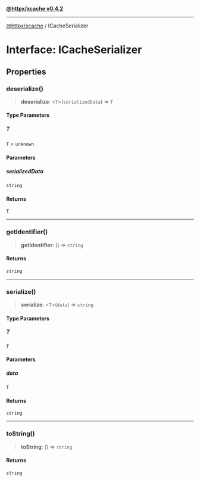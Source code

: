 [**@httpx/xcache v0.4.2**](../README.md)

***

[@httpx/xcache](../README.md) / ICacheSerializer

# Interface: ICacheSerializer

## Properties

### deserialize()

> **deserialize**: \<`T`\>(`serializedData`) => `T`

#### Type Parameters

##### T

`T` = `unknown`

#### Parameters

##### serializedData

`string`

#### Returns

`T`

***

### getIdentifier()

> **getIdentifier**: () => `string`

#### Returns

`string`

***

### serialize()

> **serialize**: \<`T`\>(`data`) => `string`

#### Type Parameters

##### T

`T`

#### Parameters

##### data

`T`

#### Returns

`string`

***

### toString()

> **toString**: () => `string`

#### Returns

`string`
